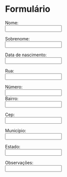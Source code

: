 <!DOCTYPE html>
<html>
<head>
<title>Atividade</title>
</head>
<body>

<h1>Formulário</h1>

<form>
  <label for="fname">Nome:</label><br>
  <input type="text" id="fname" name="fname"><br>
  
  <label for="lname">Sobrenome:</label><br>
  <input type="text" id="lname" name="lname"><br>
  
  <label for="nasc">Data de nascimento:</label><br>
  <input type="text" id="nasc" name="nasc"><br>
  
  <label for="rua">Rua:</label><br>
  <input type="text" id="rua" name="rua"><br>
  
  <label for="number">Número:</label><br>
  <input type="text" id="number" name="number"><br>
  <label for="bairro">Bairro:</label><br>
  <input type="text" id="bairro" name="bairro"><br>
  
  <label for="cep">Cep:</label><br>
  <input type="text" id="cep" name="cep"><br>
  
  <label for="mun">Município:</label><br>
  <input type="text" id="mun" name="mun"><br>
  
  <label for="state">Estado:</label><br>
  <input type="state" id="state" name="state"><br>
  
  <label for="obs">Observações:</label><br>
  <input type="obs" id="obs" name="obs"><br>
  
</form>


</body>
</html>
